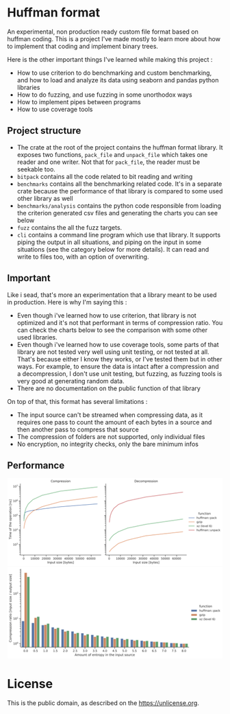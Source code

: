 # Huffman format

An experimental, non production ready custom file format based on huffman coding. This is a project I've made mostly to learn more about how to implement that coding and implement binary trees.

Here is the other important things I've learned while making this project :

- How to use criterion to do benchmarking and custom benchmarking, and how to load and analyze its data using seaborn and pandas python libraries
- How to do fuzzing, and use fuzzing in some unorthodox ways
- How to implement pipes between programs
- How to use coverage tools

## Project structure

- The crate at the root of the project contains the huffman format library. It exposes two functions, `pack_file` and `unpack_file` which takes one reader and one writer. Not that for `pack_file`, the reader must be seekable too.
- `bitpack` contains all the code related to bit reading and writing
- `benchmarks` contains all the benchmarking related code. It's in a separate crate because the performance of that library is compared to some used other library as well
- `benchmarks/analysis` contains the python code responsible from loading the criterion generated csv files and generating the charts you can see below
- `fuzz` contains the all the fuzz targets.
- `cli` contains a command line program which use that library. It supports piping the output in all situations, and piping on the input in some situations (see the category below for more details). It can read and write to files too, with an option of overwriting.

## Important 

Like i sead, that's more an experimentation that a library meant to be used in production. Here is why I'm saying this :

- Even though i've learned how to use criterion, that library is not optimized and it's not that performant in terms of compression ratio. You can check the charts below to see the comparison with some other used libraries.
- Even though i've learned how to use coverage tools, some parts of that library are not tested very well using unit testing, or not tested at all. That's because either I know they works, or I've tested them but in other ways. For example, to ensure the data is intact after a compression and a decompression, I don't use unit testing, but fuzzing, as fuzzing tools is very good at generating random data.
- There are no documentation on the public function of that library

On top of that, this format has several limitations :
- The input source can't be streamed when compressing data, as it requires one pass to count the amount of each bytes in a source and then another pass to compress that source
- The compression of folders are not supported, only individual files
- No encryption, no integrity checks, only the bare minimum infos

## Performance

![image](./benchmarks/analysis/results/performance.svg)
![image](./benchmarks/analysis/results/compression_ratio.svg)

# License

This is the public domain, as described on the <https://unlicense.org>.
